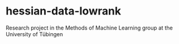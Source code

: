 # hessian-data-lowrank
Research project in the Methods of Machine Learning group at the University of Tübingen
